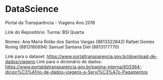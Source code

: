 # DataScience
Portal da Transparência - Viagens Ano 2016

Link do Repositório:
Turma: BSI Quarta

Nomes: 
Ana Maria Rolão dos Santos Vargas (8813322842)
Rafael Gomes Romig (8813180894)
Samuel Santana Diel (8813177770)

Link para o dataset: https://www.portaltransparencia.gov.br/download-de-dados/viagens
Link para o dicionário de dados: https://www.portaldatransparencia.gov.br/pagina-interna/603364-dicion%C3%A1rio-de-dados-viagens-a-Servi%C3%A7o-Pagamentos
